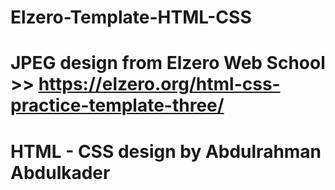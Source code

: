 # Elzero-Template-HTML-CSS
# JPEG design from Elzero Web School >> https://elzero.org/html-css-practice-template-three/
# HTML - CSS design by Abdulrahman Abdulkader
